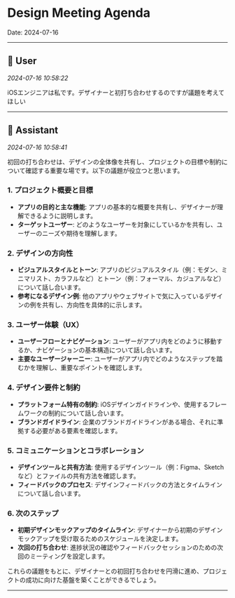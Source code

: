 # Design Meeting Agenda

Date: 2024-07-16

---

## 👤 User
*2024-07-16 10:58:22*

iOSエンジニアは私です。デザイナーと初打ち合わせするのですが議題を考えてほしい

---

## 🤖 Assistant
*2024-07-16 10:58:41*

初回の打ち合わせは、デザインの全体像を共有し、プロジェクトの目標や制約について確認する重要な場です。以下の議題が役立つと思います。

### 1. プロジェクト概要と目標
- **アプリの目的と主な機能**: アプリの基本的な概要を共有し、デザイナーが理解できるように説明します。
- **ターゲットユーザー**: どのようなユーザーを対象にしているかを共有し、ユーザーのニーズや期待を理解します。

### 2. デザインの方向性
- **ビジュアルスタイルとトーン**: アプリのビジュアルスタイル（例：モダン、ミニマリスト、カラフルなど）とトーン（例：フォーマル、カジュアルなど）について話し合います。
- **参考になるデザイン例**: 他のアプリやウェブサイトで気に入っているデザインの例を共有し、方向性を具体的に示します。

### 3. ユーザー体験（UX）
- **ユーザーフローとナビゲーション**: ユーザーがアプリ内をどのように移動するか、ナビゲーションの基本構造について話し合います。
- **主要なユーザージャーニー**: ユーザーがアプリ内でどのようなステップを踏むかを理解し、重要なポイントを確認します。

### 4. デザイン要件と制約
- **プラットフォーム特有の制約**: iOSデザインガイドラインや、使用するフレームワークの制約について話し合います。
- **ブランドガイドライン**: 企業のブランドガイドラインがある場合、それに準拠する必要がある要素を確認します。

### 5. コミュニケーションとコラボレーション
- **デザインツールと共有方法**: 使用するデザインツール（例：Figma、Sketchなど）とファイルの共有方法を確認します。
- **フィードバックのプロセス**: デザインフィードバックの方法とタイムラインについて話し合います。

### 6. 次のステップ
- **初期デザインモックアップのタイムライン**: デザイナーから初期のデザインモックアップを受け取るためのスケジュールを決定します。
- **次回の打ち合わせ**: 進捗状況の確認やフィードバックセッションのための次回のミーティングを設定します。

これらの議題をもとに、デザイナーとの初回打ち合わせを円滑に進め、プロジェクトの成功に向けた基盤を築くことができるでしょう。

---
